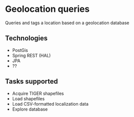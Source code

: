 # Geolocation queries

Queries and tags a location based on a geolocation database

## Technologies

- PostGis
- Spring REST (HAL)
- JPA
- ??

## Tasks supported

- Acquire TIGER shapefiles
- Load shapefiles
- Load CSV-formatted localization data
- Explore database